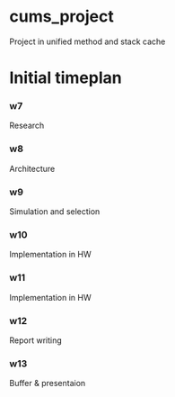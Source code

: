 # cums_project
Project in unified method and stack cache

# Initial timeplan
### w7
Research

### w8
Architecture

### w9
Simulation and selection 

###  w10
Implementation in HW

### w11
Implementation in HW 

### w12
Report writing

### w13
Buffer & presentaion
